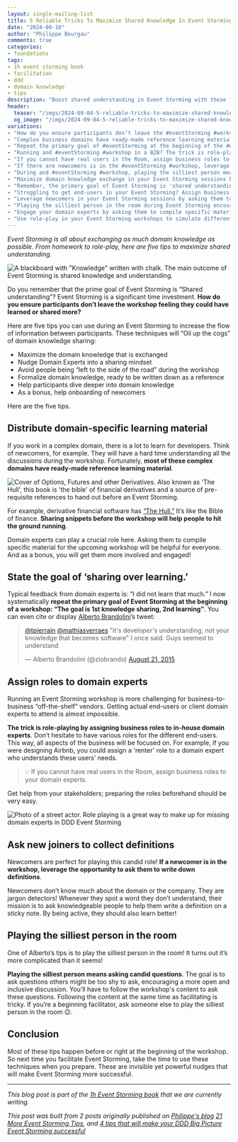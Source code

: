 ```yaml
---
layout: single-mailing-list
title: 5 Reliable Tricks To Maximize Shared Knowledge In Event Storming
date: "2024-09-10"
author: "Philippe Bourgau"
comments: true
categories:
- foundations
tags:
- 1h event storming book
- facilitation
- ddd
- domain knowledge
- tips
description: "Boost shared understanding in Event Storming with these five expert tips. Learn how to maximize domain knowledge exchange, engage domain experts, and improve workshop outcomes. From distributing learning materials to strategic role-play, ensure participants leave with deeper insights."
header:
  teaser: "/imgs/2024-09-04-5-reliable-tricks-to-maximize-shared-knowledge-in-event-storming/knowledge-teaser.jpg"
  og_image: "/imgs/2024-09-04-5-reliable-tricks-to-maximize-shared-knowledge-in-event-storming/knowledge-og.jpg"
variations:
- "How do you ensure participants don’t leave the #eventStorming #workshop feeling they could have learned or shared more? #eventStormingJournal #facilitation #ddd #domainDrivenDesign"
- "Complex business domains have ready-made reference learning material that you can share before the #eventStorming #workshop. #eventStormingJournal #facilitation #ddd #domainDrivenDesign"
- "Repeat the primary goal of #eventStorming at the beginning of the #workshop: “The goal is 1st knowledge sharing, 2nd learning” #eventStormingJournal #facilitation #ddd #domainDrivenDesign"
- "Running and #eventStorming #workshop in a B2B? The trick is role-playing by assigning business roles to in-house domain experts #eventStormingJournal #facilitation #ddd #domainDrivenDesign"
- "If you cannot have real users in the Room, assign business roles to your domain experts. #eventStormingJournal #facilitation #ddd #domainDrivenDesign"
- "If there are newcomers is in the #eventStorming #workshop, leverage the opportunity to ask them to write down definitions #eventStormingJournal #facilitation #ddd #domainDrivenDesign"
- "During and #eventStorming #workshop, playing the silliest person means asking candid questions. #eventStormingJournal #facilitation #ddd #domainDrivenDesign"
- "Maximize domain knowledge exchange in your Event Storming sessions by distributing learning materials beforehand. #eventStorming #workshop #facilitation #eventStormingJournal #ddd #DomainDrivenDesign"
- "Remember, the primary goal of Event Storming is 'shared understanding,' not just learning. Repeat this at the beginning of your workshops! #eventStorming #workshop #facilitation #eventStormingJournal #ddd #DomainDrivenDesign"
- "Struggling to get end-users in your Event Storming? Assign business roles to in-house domain experts to cover all aspects of the business. #eventStorming #workshop #facilitation #eventStormingJournal #ddd #DomainDrivenDesign"
- "Leverage newcomers in your Event Storming sessions by asking them to collect definitions. They're perfect jargon detectors! #eventStorming #workshop #facilitation #eventStormingJournal #ddd #DomainDrivenDesign"
- "Playing the silliest person in the room during Event Storming encourages open and inclusive discussion. Don't be afraid to ask candid questions! #eventStorming #workshop #facilitation #eventStormingJournal #ddd #DomainDrivenDesign"
- "Engage your domain experts by asking them to compile specific material before the Event Storming workshop. It helps everyone hit the ground running. #eventStorming #workshop #facilitation #eventStormingJournal #ddd #DomainDrivenDesign"
- "Use role-play in your Event Storming workshops to simulate different end-user perspectives. It ensures all business aspects are addressed. #eventStorming #workshop #facilitation #eventStormingJournal #ddd #DomainDrivenDesign"
---
```

_Event Storming is all about exchanging as much domain knowledge as possible. From homework to role-play, here are five tips to maximize shared understanding._

![A blackboard with "Knowledge" written with chalk. The main outcome of Event Storming is shared knowledge and understanding.]({{site.url}}{{site.baseurl}}/imgs/2024-09-04-5-reliable-tricks-to-maximize-shared-knowledge-in-event-storming/knowledge.jpg)

Do you remember that the prime goal of Event Storming is “Shared understanding”? Event Storming is a significant time investment. **How do you ensure participants don’t leave the workshop feeling they could have learned or shared more?**

Here are five tips you can use during an Event Storming to increase the flow of information between participants. These techniques will “Oil up the cogs” of domain knowledge sharing:

- Maximize the domain knowledge that is exchanged
- Nudge Domain Experts into a sharing mindset
- Avoid people being “left to the side of the road” during the workshop
- Formalize domain knowledge, ready to be written down as a reference
- Help participants dive deeper into domain knowledge
- As a bonus, help onboarding of newcomers

Here are the five tips.

## Distribute domain-specific learning material

If you work in a complex domain, there is a lot to learn for developers. Think of newcomers, for example. They will have a hard time understanding all the discussions during the workshop. Fortunately, **most of these complex domains have ready-made reference learning material**.

![Cover of Options, Futures and other Derivatives. Also known as 'The Hull', this book is 'the bible' of financial derivatives and a source of pre-requisite references to hand out before an Event Storming.]({{site.url}}{{site.baseurl}}/imgs/2024-09-04-5-reliable-tricks-to-maximize-shared-knowledge-in-event-storming/hull-cover.jpg)

For example, derivative financial software has [“The Hull.”](https://www.goodreads.com/book/show/100827.Options_Futures_and_Other_Derivatives) It’s like the Bible of finance. **Sharing snippets before the workshop will help people to hit the ground running**.

Domain experts can play a crucial role here. Asking them to compile specific material for the upcoming workshop will be helpful for everyone. And as a bonus, you will get them more involved and engaged!

## State the goal of ‘sharing over learning.’

Typical feedback from domain experts is: “I did not learn that much.” I now systematically **repeat the primary goal of Event Storming at the beginning of a workshop: “The goal is 1st knowledge sharing, 2nd learning”**. You can even cite or display [Alberto Brandolini](https://twitter.com/ziobrando)’s tweet:

<blockquote class="twitter-tweet"><p lang="en" dir="ltr"><a href="https://twitter.com/tpierrain?ref_src=twsrc%5Etfw">@tpierrain</a> <a href="https://twitter.com/mathiasverraes?ref_src=twsrc%5Etfw">@mathiasverraes</a> &quot;it&#39;s developer&#39;s understanding, not your knowledge that becomes software&quot; I once said. Guys seemed to understand</p>&mdash; Alberto Brandolini (@ziobrando) <a href="https://twitter.com/ziobrando/status/634668319006683136?ref_src=twsrc%5Etfw">August 21, 2015</a></blockquote> <script async src="https://platform.twitter.com/widgets.js" charset="utf-8"></script>

## Assign roles to domain experts

Running an Event Storming workshop is more challenging for business-to-business “off-the-shelf” vendors. Getting actual end-users or client domain experts to attend is almost impossible.

**The trick is role-playing by assigning business roles to in-house domain experts**. Don’t hesitate to have various roles for the different end-users. This way, all aspects of the business will be focused on. For example, if you were designing Airbnb, you could assign a 'renter' role to a domain expert who understands these users’ needs.

>💡 If you cannot have real users in the Room, assign business roles to your domain experts.

Get help from your stakeholders; preparing the roles beforehand should be very easy.

![Photo of a street actor. Role playing is a great way to make up for missing domain experts in DDD Event Storming]({{site.url}}{{site.baseurl}}/imgs/2024-09-04-5-reliable-tricks-to-maximize-shared-knowledge-in-event-storming/actor.jpg)

## Ask new joiners to collect definitions

Newcomers are perfect for playing this candid role! **If a newcomer is in the workshop, leverage the opportunity to ask them to write down definitions**.

Newcomers don’t know much about the domain or the company. They are jargon detectors! Whenever they spot a word they don’t understand, their mission is to ask knowledgeable people to help them write a definition on a sticky note. By being active, they should also learn better!

## Playing the silliest person in the room

One of Alberto’s tips is to play the silliest person in the room! It turns out it’s more complicated than it seems!

**Playing the silliest person means asking candid questions**. The goal is to ask questions others might be too shy to ask, encouraging a more open and inclusive discussion. You’ll have to follow the workshop's content to ask these questions. Following the content at the same time as facilitating is tricky. If you’re a beginning facilitator, ask someone else to play the silliest person in the room 😉.

## Conclusion

Most of these tips happen before or right at the beginning of the workshop. So next time you facilitate Event Storming, take the time to use these techniques when you prepare. These are invisible yet powerful nudges that will make Event Storming more successful.

----

_This blog post is part of the [1h Event Storming book]({{site.url}}{{site.baseurl}}/1h-event-storming-book/) that we are currently writing._

_This post was built from 2 posts originally published on [Philippe's blog](https://philippe.bourgau.net/) [21 More Event Storming Tips](https://philippe.bourgau.net/21-more-event-storming-tips-part-1-understanding-and-rhythm/), and [4 tips that will make your DDD Big Picture Event Storming successful](https://philippe.bourgau.net/4-tips-that-will-make-your-ddd-big-picture-event-storming-successful/)_